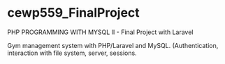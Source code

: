 # cewp559_FinalProject
PHP PROGRAMMING WITH MYSQL II - Final Project with Laravel

Gym management system with PHP/Laravel and MySQL. (Authentication, interaction with file system, server, sessions.
